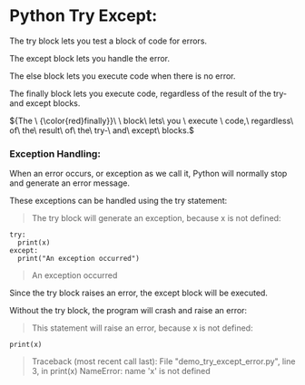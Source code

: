 # Python Try Except:

The try block lets you test a block of code for errors.

The except block lets you handle the error.

The else block lets you execute code when there is no error.

The finally block lets you execute code, regardless of the result of the try- and except blocks.

${The \ {\color{red}finally}}\ \ block\ lets\ you \ execute \ code,\ regardless\ of\ the\ result\ of\ the\ try-\ and\ except\ blocks.$

### Exception Handling:

When an error occurs, or exception as we call it, Python will normally stop and generate an error message.

These exceptions can be handled using the try statement:

> The try block will generate an exception, because x is not defined:

```
try:
  print(x)
except:
  print("An exception occurred")
```

> An exception occurred

Since the try block raises an error, the except block will be executed.

Without the try block, the program will crash and raise an error:

> This statement will raise an error, because x is not defined:

```print(x)```

> Traceback (most recent call last):
>  File "demo_try_except_error.py", line 3, in <module>
>    print(x)
> NameError: name 'x' is not defined
